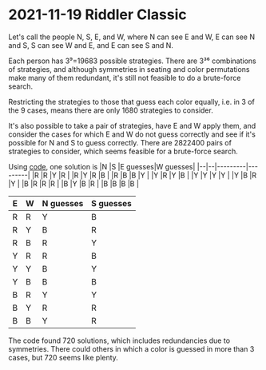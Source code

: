 2021-11-19 Riddler Classic
==========================
Let's call the people N, S, E, and W, where N can see E and W, E can see
N and S, S can see W and E, and E can see S and N.

Each person has 3⁹=19683 possible strategies.  There are 3³⁶ combinations of
strategies, and although symmetries in seating and color permutations make
many of them redundant, it's still not feasible to do a brute-force search.

Restricting the strategies to those that guess each color equally, i.e. in
3 of the 9 cases, means there are only 1680 strategies to consider.

It's also possible to take a pair of strategies, have E and W apply them,
and consider the cases for which E and W do not guess correctly and see
if it's possible for N and S to guess correctly.  There are 2822400 pairs
of strategies to consider, which seems feasible for a brute-force search.

Using [code](20211119c.hs), one solution is
|N |S |E guesses|W guesses|
|--|--|---------|---------|
|R |R |Y        |R        |
|R |Y |R        |B        |
|R |B |B        |Y        |
|Y |R |Y        |B        |
|Y |Y |Y        |Y        |
|Y |B |R        |Y        |
|B |R |R        |R        |
|B |Y |B        |R        |
|B |B |B        |B        |

|E |W |N guesses|S guesses|
|--|--|---------|---------|
|R |R |Y        |B        |
|R |Y |B        |R        |
|R |B |R        |Y        |
|Y |R |R        |B        |
|Y |Y |B        |Y        |
|Y |B |B        |B        |
|B |R |Y        |Y        |
|B |Y |R        |R        |
|B |B |Y        |R        |

The code found 720 solutions, which includes redundancies due to symmetries.
There could others in which a color is guessed in more than 3 cases, but
720 seems like plenty.
